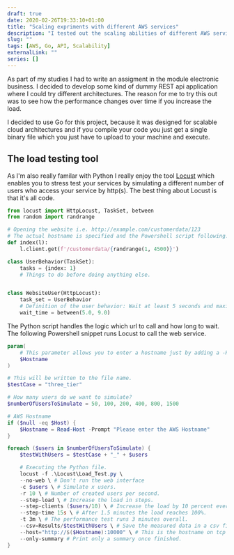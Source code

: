 ```yaml
---
draft: true
date: 2020-02-26T19:33:10+01:00
title: "Scaling expriments with different AWS services"
description: "I tested out the scaling abilities of different AWS services by creating a dummy application and stress tested them with Locust."
slug: "" 
tags: [AWS, Go, API, Scalability]
externalLink: ""
series: []
---
```


As part of my studies I had to write an assigment in the module electronic business. I decided to develop some kind of dummy REST api application where I could try different architectures. The reason for me to try this out was to see how the performance changes over time if you increase the load.

I decided to use Go for this project, because it was designed for scalable cloud architectures and if you compile your code you just get a single binary file which you just have to upload to your machine and execute.

## The load testing tool

As I'm also really familar with Python I really enjoy the tool [Locust](https://locust.io) which enables you to stress test your services by simulating a different number of users who access your service by http(s). The best thing about Locust is that it's all code.

```Python
from locust import HttpLocust, TaskSet, between
from random import randrange

# Opening the website i.e. http://example.com/customerdata/123
# The actual hostname is specified and the Powershell script following.
def index(l):
    l.client.get(f'/customerdata/{randrange(1, 4500)}')

class UserBehavior(TaskSet):
    tasks = {index: 1}
    # Things to do before doing anything else.


class WebsiteUser(HttpLocust):
    task_set = UserBehavior
    # Definition of the user behavior: Wait at least 5 seconds and maximum 9 seconds.
    wait_time = between(5.0, 9.0)
```

The Python script handles the logic which url to call and how long to wait. The following Powershell snippet runs Locust to call the web service.

```Powershell
param(
    # This parameter allows you to enter a hostname just by adding a -Hostname.
    $Hostname
)

# This will be written to the file name.
$testCase = "three_tier"

# How many users do we want to simulate?
$numberOfUsersToSimulate = 50, 100, 200, 400, 800, 1500

# AWS Hostname
if ($null -eq $Host) {
    $Hostname = Read-Host -Prompt "Please enter the AWS Hostname"
}

foreach ($users in $numberOfUsersToSimulate) {
    $testWithUsers = $testCase + "_" + $users

    # Executing the Python file.
    locust -f .\Locust\Load_Test.py \
    --no-web \ # Don't run the web interface
    -c $users \ # Simulate x users.
    -r 10 \ # Number of created users per second.
    --step-load \ # Increase the load in steps.
    --step-clients ($users/10) \ # Increase the load by 10 percent every step.
    --step-time 15s \ # After 1.5 minutes the load reaches 100%.
    -t 3m \ # The performance test runs 3 minutes overall.
    --csv=Results/$testWithUsers \ # Save the measured data in a csv file.
    --host="http://$($Hostname):10000" \ # This is the hostname on tcp port 10000.
    --only-summary # Print only a summary once finished.
}

```
